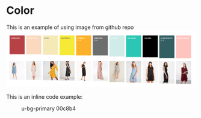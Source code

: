 # Color

This is an example of using image from github repo
![This is an example image](/img/example.png)


This is an inline code example: 
<figure class="c-swatch">
    <div class="c-swatch__color u-bg-primary"></div>
    <figcaption class="c-swatch__info">
    <bold class="c-swatch__info__name">u-bg-primary</bold>
    <span class="c-swatch__info__hex">00c8b4</span>
    </figcaption>
</figure>